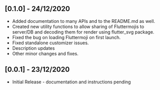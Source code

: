 ## [0.1.0] - 24/12/2020

* Added documentation to many APIs and to the README.md as well.
* Created new utility functions to allow sharing of Fluttermojis to server/DB and decoding them for render using flutter_svg package.
* Fixed the bug on loading Fluttermoji on first launch.
* Fixed standalone customizer issues.
* Description updates
* Other minor changes and fixes.


## [0.0.1] - 23/12/2020

* Initial Release - documentation and instructions pending
